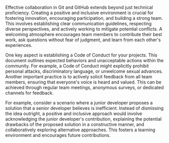 Effective collaboration in Git and GitHub extends beyond just technical proficiency. Creating a positive and inclusive environment is crucial for fostering innovation, encouraging participation, and building a strong team. This involves establishing clear communication guidelines, respecting diverse perspectives, and actively working to mitigate potential conflicts. A welcoming atmosphere encourages team members to contribute their best work, ask questions without fear of judgment, and learn from each other's experiences.

One key aspect is establishing a Code of Conduct for your projects. This document outlines expected behaviors and unacceptable actions within the community. For example, a Code of Conduct might explicitly prohibit personal attacks, discriminatory language, or unwelcome sexual advances. Another important practice is to actively solicit feedback from all team members, ensuring that everyone's voice is heard and valued. This can be achieved through regular team meetings, anonymous surveys, or dedicated channels for feedback.

For example, consider a scenario where a junior developer proposes a solution that a senior developer believes is inefficient. Instead of dismissing the idea outright, a positive and inclusive approach would involve acknowledging the junior developer's contribution, explaining the potential drawbacks of the proposed solution in a constructive manner, and collaboratively exploring alternative approaches. This fosters a learning environment and encourages future contributions.